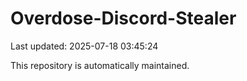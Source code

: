 # Overdose-Discord-Stealer

Last updated: 2025-07-18 03:45:24

This repository is automatically maintained.
